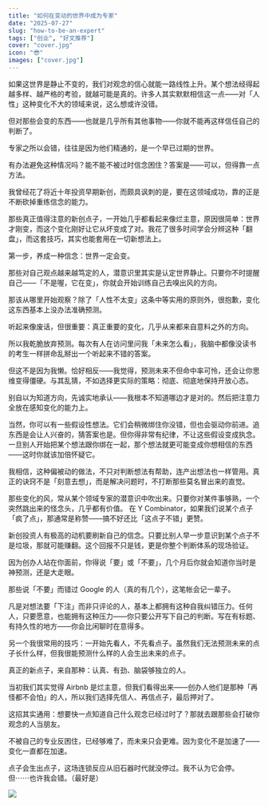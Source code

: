 ```yaml
---
title: "如何在变动的世界中成为专家"
date: "2025-07-27"
slug: "how-to-be-an-expert"
tags: ["创业", "好文推荐"]
cover: "cover.jpg"
icon: "😎"
images: ["cover.jpg"]
---
```

如果这世界是静止不变的，我们对观念的信心就能一路线性上升。某个想法经得起越多样、越严格的考验，就越可能是真的。许多人其实默默相信这一点——对「人性」这种变化不大的领域来说，这么想或许没错。



但对那些会变的东西——也就是几乎所有其他事物——你就不能再这样信任自己的判断了。



专家之所以会错，往往是因为他们精通的，是一个早已过期的世界。



有办法避免这种情况吗？能不能不被过时信念困住？答案是——可以，但得靠一点方法。



我曾经花了将近十年投资早期新创，而颇具讽刺的是，要在这领域成功，靠的正是不断砍掉重练信念的能力。



那些真正值得注意的新创点子，一开始几乎都看起来像烂主意，原因很简单：世界才刚变，而这个变化刚好让它从坏变成了对。我花了很多时间学会分辨这种「翻盘」，而这套技巧，其实也能套用在一切新想法上。



第一步，养成一种信念：世界一定会变。



那些对自己观点越来越笃定的人，潜意识里其实是认定世界静止。只要你不时提醒自己——「不是喔，它在变」，你就会开始训练自己去嗅出风的方向。



那该从哪里开始观察？除了「人性不太变」这条中等实用的原则外，很抱歉，变化这东西基本上没办法准确预测。



听起来像废话，但很重要：真正重要的变化，几乎从来都来自意料之外的方向。



所以我乾脆放弃预测。每次有人在访问里问我「未来怎么看」，我脑中都像没读书的考生一样拼命乱掰出一个听起来不错的答案。



但这不是因为我懒。恰好相反——我觉得，预测未来不但命中率可怜，还会让你思维变得僵硬。与其乱猜，不如选择更实际的策略：彻底、彻底地保持开放心态。



别自以为知道方向，先诚实地承认——我根本不知道哪边才是对的。然后把注意力全放在感知变化的能力上。



当然，你可以有一些假设性想法。它们会稍微绑住你没错，但也会驱动你前进。追东西是会让人兴奋的，猜答案也是。但你得非常有纪律，不让这些假设变成执念。
一旦别人开始把某个想法跟你绑在一起，那个想法就更可能变成你想相信的东西——这时你就该加倍怀疑它。



我相信，这种偏被动的做法，不只对判断想法有帮助，连产出想法也一样管用。真正的诀窍不是「刻意去想」，而是解决问题时，不打断那些莫名冒出来的直觉。



那些变化的风，常从某个领域专家的潜意识中吹出来。只要你对某件事够熟，一个突然跳出来的怪念头，几乎都有价值。
在 Y Combinator，如果我们说某个点子「疯了点」，那通常是称赞——搞不好还比「这点子不错」更赞。



新创投资人有极高的动机要刷新自己的信念。只要比别人早一步意识到某个点子不是垃圾，那就可能赚翻。这个回报不只是钱，更是你整个判断体系的现场验证。



因为创办人站在你面前，你得说「要」或「不要」，几个月后你就会知道你当时是神预测，还是大走眼。



那些说「不要」而错过 Google 的人（真的有几个），这笔帐会记一辈子。



凡是对想法要「下注」而非只评论的人，基本上都拥有这种自我纠错压力。任何人，只要愿意，也能拥有这种压力——你只要公开写下自己的判断。写在有标题、有持久性的地方——你会比闲聊时在意得多。



另一个我很常用的技巧：一开始先看人，不先看点子。虽然我们无法预测未来的点子长什么样，但我很能预测什么样的人会生出未来的点子。



真正的新点子，来自那种：认真、有劲、脑袋够独立的人。



当初我们其实觉得 Airbnb 是烂主意，但我们看得出来——创办人他们是那种「再怪都不会怕」的人，所以我们选择先信人、再信点子，最后押对了。



这招其实通用：想要快一点知道自己什么观念已经过时了？那就去跟那些会打破你观念的人当朋友。



不被自己的专业反困住，已经够难了，而未来只会更难。因为变化不是加速了——变化一直都在加速。



点子会生出点子，这场连锁反应从旧石器时代就没停过。我不认为它会停。
但⋯⋯也许我会错。（最好是）




![](https://prod-files-secure.s3.us-west-2.amazonaws.com/112d0858-5090-4d34-a606-b75eb8d65fd2/46476355-9cf3-4e99-9b7a-3531bc426380/1000202064.png?X-Amz-Algorithm=AWS4-HMAC-SHA256&X-Amz-Content-Sha256=UNSIGNED-PAYLOAD&X-Amz-Credential=ASIAZI2LB4662KWQZ3MM%2F20251005%2Fus-west-2%2Fs3%2Faws4_request&X-Amz-Date=20251005T051151Z&X-Amz-Expires=3600&X-Amz-Security-Token=IQoJb3JpZ2luX2VjEND%2F%2F%2F%2F%2F%2F%2F%2F%2F%2FwEaCXVzLXdlc3QtMiJGMEQCIDum37O2DeGXWcza8j%2Fejbm4iUolqD5sOQSj2bre4UGGAiBSfp%2FU0HwWDKAeWqEEDh6guu1xQHlLVRJBNH2lct9jJSr%2FAwhpEAAaDDYzNzQyMzE4MzgwNSIM7scIXJTD4hBXNBE2KtwDbgCTt3I9LkUCNw0Mm7VUk1MrWV4p80rBG5OtNCqXEACRFYxtzr9L9TVvdwrsRtm4UUUYanzTBtP8G6vQDJmKOLXsKGxNRhB7GbiWoEIjusjJwdcD41poAsDSwrzMTdqtIx%2FnnoeLonrcIYwi8H5moIYG8PKmc6h2EBGU%2F9ZYUeKhyjm3hxxLCDF%2BmkB5b8FBdmVs%2Fl0GTfsLpG8nckyGvbFrbFgQXgGAw3b8hGbxAkSHiYb3NYrMqpMarmxL0%2Bfxuv1eq8MMGo5PXrvoy4ccudiT2fk6nW9BwVkSQ%2Fl4rKtv8m1QXc68S0yny4D8fZjq1NnmPO3Bh7dxuCq%2Ft7Tg0rIQhagPnmFxCAR320QI1KktkNxjVcsjwEtC3r7GEicn6rOAzoHjrpEnWug%2BlVt5GW8lGeUe7zgKBBA2Vqra%2FkKczR7%2Fv91bDyULmKMZMYd%2F%2BTsEgOdP%2B8T%2BFOVb4kcGVg%2BGcYFnvBpuOvMYbV2omeXPeUumTeKFjRM7pxNK%2BWDFWl9YioyR%2BixzSPH7AO6XccFTvblIkOuXzbSnopgQ6skS5pkkxZzL%2Bp9E69%2BzyZwdpXMUhb6X8q%2FaOD7eUF5AUgHaQVBsG%2Bs3PiKjTIL2jBDawRTozNvBV35WJBIwr%2BGGxwY6pgGdtUJfZfpOoSa9MzUdPlLbbxGN%2F4zY%2BWRunIg5JQDQnCnFKodu4zC%2FwMwjq%2Fo3Kcp49sQBcvF9jxUtvtbCFHn8RV3IOsKYYd5ihs5JUL7EcKiWtIpYJ1f%2F8cVafVhGjuVFLZhdMkuluMA%2BQNW8gZR6gyyLrsD2DiYW0WYLuhbk7ULaA9%2BbQZr9%2F0vs100owWfuSP0ic24ZjmHCw3%2FSxkv%2Bh8Na%2FShd&X-Amz-Signature=99b874a9440153c715aa94a3317074405a599a0542605e761b8283d2bf368d62&X-Amz-SignedHeaders=host&x-amz-checksum-mode=ENABLED&x-id=GetObject)

